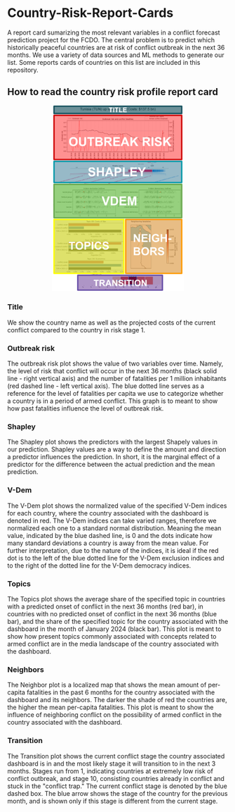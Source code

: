 # Country-Risk-Report-Cards

A report card sumarizing the most relevant variables in a conflict forecast prediction project for the FCDO. The central problem is to predict which historically peaceful countries are at risk of conflict outbreak in the next 36 months. We use a variety of data sources and ML methods to generate our list. Some reports cards of countries on this list are included in this repository.

## How to read the country risk profile report card
<p align="center">
<img src="dashboard_explainer.png" alt="dashboard_explainer" width="300"/>
</p>

### Title

We show the country name as well as the projected costs of the current conflict compared to the country in risk stage 1.

### Outbreak risk

The outbreak risk plot shows the value of two variables over time. Namely, the level of risk that conflict will occur in the next 36 months (black solid line - right vertical axis) and the number of fatalities per 1 million inhabitants (red dashed line - left vertical axis). The blue dotted line serves as a reference for the level of fatalities per capita we use to categorize whether a country is in a period of armed conflict. This graph is to meant to show how past fatalities influence the level of outbreak risk. 

### Shapley

The Shapley plot shows the predictors with the largest Shapely values in our prediction. Shapley values are a way to define the amount and direction a predictor influences the prediction. In short, it is the marginal effect of a predictor for the difference between the actual prediction and the mean prediction. 

### V-Dem

The V-Dem plot shows the normalized value of the specified V-Dem indices for each country, where the country associated with the dashboard is denoted in red. The V-Dem indices can take varied ranges, therefore we normalized each one to a standard normal distribution. Meaning the mean value, indicated by the blue dashed line, is 0 and the dots indicate how many standard deviations a country is away from the mean value. For further interpretation, due to the nature of the indices, it is ideal if the red dot is to the left of the blue dotted line for the V-Dem exclusion indices and to the right of the dotted line for the V-Dem democracy indices. 

### Topics

The Topics plot shows the average share of the specified topic in countries with a predicted onset of conflict in the next 36 months (red bar), in countries with no predicted onset of conflict in the next 36 months (blue bar), and the share of the specified topic for the country associated with the dashboard in the month of January 2024 (black bar). This plot is meant to show how present topics commonly associated with concepts related to armed conflict are in the media landscape of the country associated with the dashboard. 

### Neighbors

The Neighbor plot is a localized map that shows the mean amount of per-capita fatalities in the past 6 months for the country associated with the dashboard and its neighbors. The darker the shade of red the countries are, the higher the mean per-capita fatalities. This plot is meant to show the influence of neighboring conflict on the possibility of armed conflict in the country associated with the dashboard. 

### Transition

The Transition plot shows the current conflict stage the country associated dashboard is in and the most likely stage it will transition to in the next 3 months. Stages run from 1, indicating countries at extremely low risk of conflict outbreak, and stage 10, consisting countries already in conflict and stuck in the "conflict trap." The current conflict stage is denoted by the blue dashed box. The blue arrow shows the stage of the country for the previous month, and is shown only if this stage is different from the current stage.


